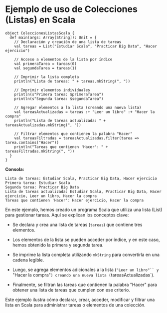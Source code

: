 # Ejemplo de uso de Colecciones (Listas) en Scala

```
object ColeccionesListasScala {
  def main(args: Array[String]): Unit = {
    // Declaración y creación de una lista de tareas
    val tareas = List("Estudiar Scala", "Practicar Big Data", "Hacer ejercicio")

    // Acceso a elementos de la lista por índice
    val primeraTarea = tareas(0)
    val segundaTarea = tareas(1)

    // Imprimir la lista completa
    println("Lista de tareas: " + tareas.mkString(", "))

    // Imprimir elementos individuales
    println(s"Primera tarea: $primeraTarea")
    println(s"Segunda tarea: $segundaTarea")

    // Agregar elementos a la lista (creando una nueva lista)
    val tareasActualizadas = tareas :+ "Leer un libro" :+ "Hacer la compra"
    println("Lista de tareas actualizada: " + tareasActualizadas.mkString(", "))

    // Filtrar elementos que contienen la palabra "Hacer"
    val tareasFiltradas = tareasActualizadas.filter(tarea => tarea.contains("Hacer"))
    println("Tareas que contienen 'Hacer': " + tareasFiltradas.mkString(", "))
  }
}
```

**Consola:**

```
Lista de tareas: Estudiar Scala, Practicar Big Data, Hacer ejercicio
Primera tarea: Estudiar Scala
Segunda tarea: Practicar Big Data
Lista de tareas actualizada: Estudiar Scala, Practicar Big Data, Hacer ejercicio, Leer un libro, Hacer la compra
Tareas que contienen 'Hacer': Hacer ejercicio, Hacer la compra
```

En este ejemplo, hemos creado un programa Scala que utiliza una lista (List) para gestionar tareas. Aquí se explican los conceptos clave:

- Se declara y crea una lista de tareas (`tareas`) que contiene tres elementos.

- Los elementos de la lista se pueden acceder por índice, y en este caso, hemos obtenido la primera y segunda tarea.

- Se imprime la lista completa utilizando `mkString` para convertirla en una cadena legible.

- Luego, se agrega elementos adicionales a la lista (`"Leer un libro"`` y `"Hacer la compra"`) creando una nueva lista (`tareasActualizadas`).

- Finalmente, se filtran las tareas que contienen la palabra "Hacer" para obtener una lista de tareas que cumplen con ese criterio.

Este ejemplo ilustra cómo declarar, crear, acceder, modificar y filtrar una lista en Scala para administrar tareas o elementos de una colección.